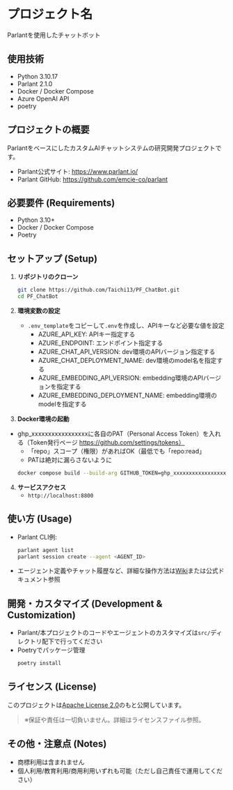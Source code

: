 # プロジェクト名
Parlantを使用したチャットボット

## 使用技術
- Python 3.10.17
- Parlant 2.1.0
- Docker / Docker Compose
- Azure OpenAI API
- poetry

## プロジェクトの概要
ParlantをベースにしたカスタムAIチャットシステムの研究開発プロジェクトです。
- Parlant公式サイト: https://www.parlant.io/
- Parlant GitHub: https://github.com/emcie-co/parlant


## 必要要件 (Requirements)

- Python 3.10+
- Docker / Docker Compose
- Poetry

## セットアップ (Setup)

1. **リポジトリのクローン**
    ```bash
    git clone https://github.com/Taichi13/PF_ChatBot.git
    cd PF_ChatBot
    ```

2. **環境変数の設定**
    - `.env_template`をコピーして`.env`を作成し、APIキーなど必要な値を設定
        - AZURE_API_KEY: APIキー指定する
        - AZURE_ENDPOINT: エンドポイント指定する
        - AZURE_CHAT_API_VERSION: dev環境のAPIバージョン指定する
        - AZURE_CHAT_DEPLOYMENT_NAME: dev環境のmodel名を指定する
        - AZURE_EMBEDDING_API_VERSION: embedding環境のAPIバージョンを指定する
        - AZURE_EMBEDDING_DEPLOYMENT_NAME: embedding環境のmodelを指定する


3. **Docker環境の起動**
- ghp_xxxxxxxxxxxxxxxxxに各自のPAT（Personal Access Token）を入れる（Token発行ページ https://github.com/settings/tokens）
    - 「repo」スコープ（権限）があればOK（最低でも「repo:read」
    - PATは絶対に漏らさないように
    ```bash
    docker compose build --build-arg GITHUB_TOKEN=ghp_xxxxxxxxxxxxxxxxx
    ```

4. **サービスアクセス**
    - `http://localhost:8800`

## 使い方 (Usage)

- Parlant CLI例:
    ```bash
    parlant agent list
    parlant session create --agent <AGENT_ID>
    ```
- エージェント定義やチャット履歴など、詳細な操作方法は[Wiki](./docs/)または公式ドキュメント参照

## 開発・カスタマイズ (Development & Customization)

- Parlant/本プロジェクトのコードやエージェントのカスタマイズは`src/`ディレクトリ配下で行ってください
- Poetryでパッケージ管理
    ```bash
    poetry install
    ```

## ライセンス (License)

このプロジェクトは[Apache License 2.0](./LICENSE)のもと公開しています。

> ※保証や責任は一切負いません。詳細はライセンスファイル参照。

## その他・注意点 (Notes)

- 商標利用は含まれません
- 個人利用/教育利用/商用利用いずれも可能（ただし自己責任で運用してください）